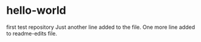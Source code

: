 # hello-world
first test repository
Just another line added to the file.
One more line added to readme-edits file.
